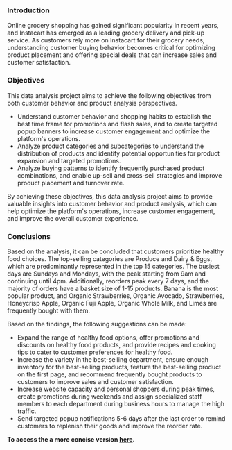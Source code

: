 ### **Introduction**

Online grocery shopping has gained significant popularity in recent years, and Instacart has emerged as a leading grocery delivery and pick-up service. As customers rely more on Instacart for their grocery needs, understanding customer buying behavior becomes critical for optimizing product placement and offering special deals that can increase sales and customer satisfaction.

### **Objectives**

This data analysis project aims to achieve the following objectives from both customer behavior and product analysis perspectives.

- Understand customer behavior and shopping habits to establish the best time frame for promotions and flash sales, and to create targeted popup banners to increase customer engagement and optimize the platform's operations.
- Analyze product categories and subcategories to understand the distribution of products and identify potential opportunities for product expansion and targeted promotions.
- Analyze buying patterns to identify frequently purchased product combinations, and enable up-sell and cross-sell strategies and improve product placement and turnover rate.

By achieving these objectives, this data analysis project aims to provide valuable insights into customer behavior and product analysis, which can help optimize the platform's operations, increase customer engagement, and improve the overall customer experience.

### **Conclusions**

Based on the analysis, it can be concluded that customers prioritize healthy food choices. The top-selling categories are Produce and Dairy & Eggs, which are predominantly represented in the top 15 categories. The busiest days are Sundays and Mondays, with the peak starting from 9am and continuing until 4pm. Additionally, reorders peak every 7 days, and the majority of orders have a basket size of 1-15 products. Banana is the most popular product, and Organic Strawberries, Organic Avocado, Strawberries, Honeycrisp Apple, Organic Fuji Apple, Organic Whole Milk, and Limes are frequently bought with them.

Based on the findings, the following suggestions can be made:

- Expand the range of healthy food options, offer promotions and discounts on healthy food products, and provide recipes and cooking tips to cater to customer preferences for healthy food.
- Increase the variety in the best-selling department, ensure enough inventory for the best-selling products, feature the best-selling product on the first page, and recommend frequently bought products to customers to improve sales and customer satisfaction.
- Increase website capacity and personal shoppers during peak times, create promotions during weekends and assign specialized staff members to each department during business hours to manage the high traffic.
- Send targeted popup notifications 5-6 days after the last order to remind customers to replenish their goods and improve the reorder rate.

**To access the a more concise version [here](https://public.tableau.com/views/MarketBasketAnalysis_16781868925460/Story?:language=en-GB&:display_count=n&:origin=viz_share_link).**
